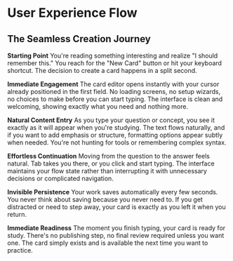 # User Experience Flow

## The Seamless Creation Journey

**Starting Point**
You're reading something interesting and realize "I should remember this." You reach for the "New Card" button or hit your keyboard shortcut. The decision to create a card happens in a split second.

**Immediate Engagement**
The card editor opens instantly with your cursor already positioned in the first field. No loading screens, no setup wizards, no choices to make before you can start typing. The interface is clean and welcoming, showing exactly what you need and nothing more.

**Natural Content Entry**
As you type your question or concept, you see it exactly as it will appear when you're studying. The text flows naturally, and if you want to add emphasis or structure, formatting options appear subtly when needed. You're not hunting for tools or remembering complex syntax.

**Effortless Continuation**
Moving from the question to the answer feels natural. Tab takes you there, or you click and start typing. The interface maintains your flow state rather than interrupting it with unnecessary decisions or complicated navigation.

**Invisible Persistence**
Your work saves automatically every few seconds. You never think about saving because you never need to. If you get distracted or need to step away, your card is exactly as you left it when you return.

**Immediate Readiness**
The moment you finish typing, your card is ready for study. There's no publishing step, no final review required unless you want one. The card simply exists and is available the next time you want to practice.